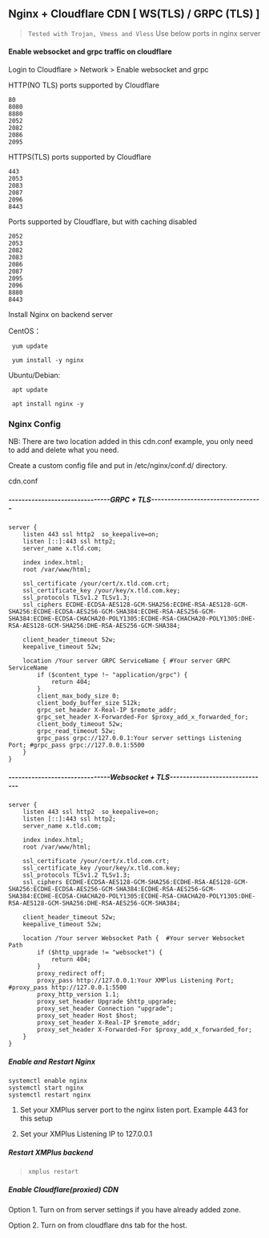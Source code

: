 ## Nginx + Cloudflare CDN [ WS(TLS) / GRPC (TLS) ]

> `Tested with Trojan, Vmess and Vless`  Use below ports in nginx server

#### Enable websocket and grpc traffic on cloudflare

Login to Cloudflare > Network > Enable websocket and grpc


HTTP(NO TLS) ports supported by Cloudflare
```
80
8080
8880
2052
2082
2086
2095
```

HTTPS(TLS) ports supported by Cloudflare
```
443
2053
2083
2087
2096
8443
```

Ports supported by Cloudflare, but with caching disabled
```
2052
2053
2082
2083
2086
2087
2095
2096
8880
8443
```
Install Nginx on backend server

CentOS：
```
 yum update
 
 yum install -y nginx
```

Ubuntu/Debian:

```
 apt update
 
 apt install nginx -y
```

### Nginx Config

NB: There are two location added in this cdn.conf example, you only need to add and delete what you need.

Create a custom config file and put in /etc/nginx/conf.d/ directory.

cdn.conf

##### -------------------------------GRPC + TLS----------------------------------
```
server {
	listen 443 ssl http2  so_keepalive=on;
	listen [::]:443 ssl http2; 
	server_name x.tld.com;

	index index.html;
	root /var/www/html;

	ssl_certificate /your/cert/x.tld.com.crt;
	ssl_certificate_key /your/key/x.tld.com.key;
	ssl_protocols TLSv1.2 TLSv1.3;
	ssl_ciphers ECDHE-ECDSA-AES128-GCM-SHA256:ECDHE-RSA-AES128-GCM-SHA256:ECDHE-ECDSA-AES256-GCM-SHA384:ECDHE-RSA-AES256-GCM-SHA384:ECDHE-ECDSA-CHACHA20-POLY1305:ECDHE-RSA-CHACHA20-POLY1305:DHE-RSA-AES128-GCM-SHA256:DHE-RSA-AES256-GCM-SHA384;
	
	client_header_timeout 52w;
    keepalive_timeout 52w;
	
	location /Your server GRPC ServiceName { #Your server GRPC ServiceName
		if ($content_type !~ "application/grpc") {
			return 404;
		}
		client_max_body_size 0;
		client_body_buffer_size 512k;
		grpc_set_header X-Real-IP $remote_addr;
		grpc_set_header X-Forwarded-For $proxy_add_x_forwarded_for;
		client_body_timeout 52w;
		grpc_read_timeout 52w;
		grpc_pass grpc://127.0.0.1:Your server settings Listening Port; #grpc_pass grpc://127.0.0.1:5500
	}	
}

```

##### -------------------------------Websocket + TLS------------------------------
```
server {
	listen 443 ssl http2  so_keepalive=on;
	listen [::]:443 ssl http2; 
	server_name x.tld.com;

	index index.html;
	root /var/www/html;

	ssl_certificate /your/cert/x.tld.com.crt;
	ssl_certificate_key /your/key/x.tld.com.key;
	ssl_protocols TLSv1.2 TLSv1.3;
	ssl_ciphers ECDHE-ECDSA-AES128-GCM-SHA256:ECDHE-RSA-AES128-GCM-SHA256:ECDHE-ECDSA-AES256-GCM-SHA384:ECDHE-RSA-AES256-GCM-SHA384:ECDHE-ECDSA-CHACHA20-POLY1305:ECDHE-RSA-CHACHA20-POLY1305:DHE-RSA-AES128-GCM-SHA256:DHE-RSA-AES256-GCM-SHA384;
	
	client_header_timeout 52w;
    keepalive_timeout 52w;

	location /Your server Websocket Path {  #Your server Websocket Path
      	if ($http_upgrade != "websocket") {
          	return 404;
        }
      	proxy_redirect off;
      	proxy_pass http://127.0.0.1:Your XMPlus Listening Port; #proxy_pass http://127.0.0.1:5500
      	proxy_http_version 1.1;
      	proxy_set_header Upgrade $http_upgrade;
      	proxy_set_header Connection "upgrade";
      	proxy_set_header Host $host;
      	proxy_set_header X-Real-IP $remote_addr;
      	proxy_set_header X-Forwarded-For $proxy_add_x_forwarded_for;
    }	
}
```


##### Enable and Restart Nginx

```
systemctl enable nginx
systemctl start nginx
systemctl restart nginx
```

1. Set your XMPlus server port to the nginx listen port. Example 443 for this setup

2. Set your XMPlus Listening IP to 127.0.0.1

##### Restart XMPlus backend

> `xmplus restart`

##### Enable Cloudflare(proxied) CDN

Option 1. Turn on from server settings if you have already added zone.

Option 2. Turn on from cloudflare dns tab for the host.
